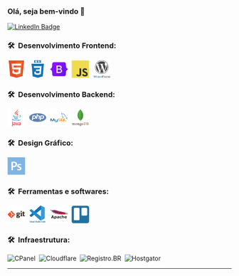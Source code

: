 ### Olá, seja bem-vindo 👋

<a href="https://www.linkedin.com/in/carolina-aparecida-sens/"><img src="https://upload.wikimedia.org/wikipedia/commons/0/01/LinkedIn_Logo.svg" alt="LinkedIn Badge"></a>
</p>


### 🛠 &nbsp;Desenvolvimento Frontend:

<p>
<img src="https://github.com/devicons/devicon/blob/master/icons/html5/html5-original.svg" title="HTML5" alt="HTML" width="40" height="40"/>&nbsp;
<img src="https://github.com/devicons/devicon/blob/master/icons/css3/css3-plain-wordmark.svg"  title="CSS3" alt="CSS" width="40" height="40"/>&nbsp;
<img src="https://github.com/devicons/devicon/blob/master/icons/bootstrap/bootstrap-original.svg" title="Bootstrap"  alt="Bootstrap" width="40" height="40"/>&nbsp;
<img src="https://github.com/devicons/devicon/blob/master/icons/javascript/javascript-original.svg" title="JavaScript" alt="JavaScript" width="40" height="40"/>&nbsp;
<img src="https://github.com/devicons/devicon/blob/master/icons/wordpress/wordpress-original.svg" title="WordPress" alt="WordPress" width="40" height="40"/>&nbsp;
</p>



### 🛠 &nbsp;Desenvolvimento Backend:

<p>
<img src="https://github.com/devicons/devicon/blob/master/icons/java/java-original-wordmark.svg" title="Java" alt="Java" width="40" height="40"/>&nbsp;
<img src="https://github.com/devicons/devicon/blob/master/icons/php/php-plain.svg"  title="PHP" alt="PHP" width="40" height="40"/>&nbsp;
<img src="https://github.com/devicons/devicon/blob/master/icons/mysql/mysql-original-wordmark.svg" title="MySQL"  alt="MySQL" width="40" height="40"/>&nbsp;
<img src="https://github.com/devicons/devicon/blob/master/icons/mongodb/mongodb-original-wordmark.svg" title="MongoDB"  alt="MongoDB" width="40" height="40"/>&nbsp;  
</p>

### 🛠 &nbsp;Design Gráfico:

<p>
<img src="https://github.com/devicons/devicon/blob/master/icons/photoshop/photoshop-plain.svg"  title="Photoshop" alt="Photoshop" width="40" height="40"/>&nbsp;
</p>


### 🛠 &nbsp;Ferramentas e softwares:

<p>
<img src="https://github.com/devicons/devicon/blob/master/icons/git/git-original-wordmark.svg"  title="Git" alt="Git" width="40" height="40"/>&nbsp;
<img src="https://github.com/devicons/devicon/blob/master/icons/vscode/vscode-original-wordmark.svg"  title="VSCode" alt="VSCode" width="40" height="40"/>&nbsp; 
<img src="https://github.com/devicons/devicon/blob/master/icons/apache/apache-original-wordmark.svg"  title="Apache" alt="Apache" width="40" height="40"/>&nbsp;
<img src="https://github.com/devicons/devicon/blob/master/icons/trello/trello-plain.svg"  title="Trello" alt="Trello" width="40" height="40"/>&nbsp;
</p>


### 🛠 &nbsp;Infraestrutura:

<p>
<img src="https://upload.wikimedia.org/wikipedia/commons/c/c2/CPanel_logo.svg"  title="CPanel" alt="CPanel" width="40" height="40"/>&nbsp;
<img src="https://www.vectorlogo.zone/logos/cloudflare/cloudflare-ar21.svg"  title="Cloudflare" alt="Cloudflare" width="40" height="40"/>&nbsp; 
<img src="https://upload.wikimedia.org/wikipedia/commons/6/63/DotBr_domain_logo.svg"  title="Registro.BR" alt="Registro.BR" width="40" height="40"/>&nbsp;
<img src="https://seeklogo.com/images/H/hostgator-logo-61E0D46EF2-seeklogo.com.png"  title="Hostgator" alt="Hostgator" width="40" height="40"/>&nbsp; 
</p>

---

<!--
**carolsens/carolsens** is a ✨ _special_ ✨ repository because its `README.md` (this file) appears on your GitHub profile.

Here are some ideas to get you started:

- 🔭 I’m currently working on ...
- 🌱 I’m currently learning ...
- 👯 I’m looking to collaborate on ...
- 🤔 I’m looking for help with ...
- 💬 Ask me about ...
- 📫 How to reach me: ...
- 😄 Pronouns: ...
- ⚡ Fun fact: ...
-->
